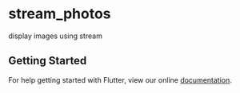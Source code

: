 # stream_photos

display images using stream

## Getting Started

For help getting started with Flutter, view our online
[documentation](https://flutter.io/).
